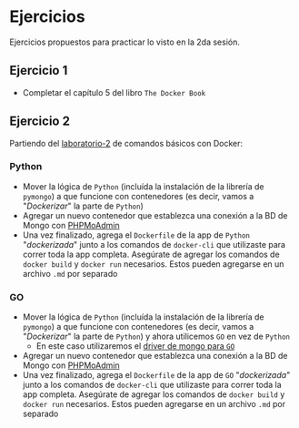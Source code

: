 # Ejercicios

Ejercicios propuestos para practicar lo visto en la 2da sesión.

## Ejercicio 1

* Completar el capítulo 5 del libro `The Docker Book`

## Ejercicio 2

Partiendo del [laboratorio-2](../../laboratorios/laboratorio-2/) de comandos básicos con Docker:

### Python

* Mover la lógica de `Python` (incluída la instalación de la librería de `pymongo`) a que funcione con contenedores (es decir, vamos a "_Dockerizar_" la parte de `Python`)
* Agregar un nuevo contenedor que establezca una conexión a la BD de Mongo con [PHPMoAdmin](https://hub.docker.com/r/thinkcube/phpmoadmin)
* Una vez finalizado, agrega el `Dockerfile` de la app de `Python` "_dockerizada_" junto a los comandos de `docker-cli` que utilizaste para correr toda la app completa. Asegúrate de agregar los comandos de `docker build` y `docker run` necesarios. Estos pueden agregarse en un archivo `.md` por separado

### GO

* Mover la lógica de `Python` (incluída la instalación de la librería de `pymongo`) a que funcione con contenedores (es decir, vamos a "_Dockerizar_" la parte de `Python`) y ahora utilicemos `GO` en vez de `Python`
  * En este caso utilizaremos el [driver de mongo para `GO`](https://www.mongodb.com/golang)
* Agregar un nuevo contenedor que establezca una conexión a la BD de Mongo con [PHPMoAdmin](https://hub.docker.com/r/thinkcube/phpmoadmin)
* Una vez finalizado, agrega el `Dockerfile` de la app de `GO` "_dockerizada_" junto a los comandos de `docker-cli` que utilizaste para correr toda la app completa. Asegúrate de agregar los comandos de `docker build` y `docker run` necesarios. Estos pueden agregarse en un archivo `.md` por separado
